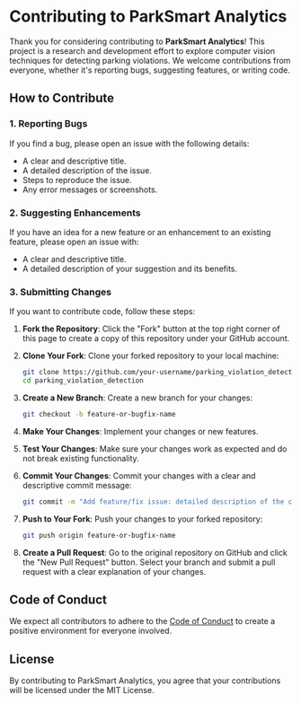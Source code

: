 # Contributing to ParkSmart Analytics

Thank you for considering contributing to **ParkSmart Analytics**! This project is a research and development effort to explore computer vision techniques for detecting parking violations. We welcome contributions from everyone, whether it's reporting bugs, suggesting features, or writing code.

## How to Contribute

### 1. Reporting Bugs

If you find a bug, please open an issue with the following details:
- A clear and descriptive title.
- A detailed description of the issue.
- Steps to reproduce the issue.
- Any error messages or screenshots.

### 2. Suggesting Enhancements

If you have an idea for a new feature or an enhancement to an existing feature, please open an issue with:
- A clear and descriptive title.
- A detailed description of your suggestion and its benefits.

### 3. Submitting Changes

If you want to contribute code, follow these steps:

1. **Fork the Repository**: Click the "Fork" button at the top right corner of this page to create a copy of this repository under your GitHub account.

2. **Clone Your Fork**: Clone your forked repository to your local machine:

   ```bash
   git clone https://github.com/your-username/parking_violation_detection.git
   cd parking_violation_detection
   ```

3. **Create a New Branch**: Create a new branch for your changes:

   ```bash
   git checkout -b feature-or-bugfix-name
   ```

4. **Make Your Changes**: Implement your changes or new features.

5. **Test Your Changes**: Make sure your changes work as expected and do not break existing functionality.

6. **Commit Your Changes**: Commit your changes with a clear and descriptive commit message:

   ```bash
   git commit -m "Add feature/fix issue: detailed description of the changes"
   ```

7. **Push to Your Fork**: Push your changes to your forked repository:

   ```bash
   git push origin feature-or-bugfix-name
   ```

8. **Create a Pull Request**: Go to the original repository on GitHub and click the "New Pull Request" button. Select your branch and submit a pull request with a clear explanation of your changes.

## Code of Conduct

We expect all contributors to adhere to the [Code of Conduct](CODE_OF_CONDUCT.md) to create a positive environment for everyone involved.

## License

By contributing to ParkSmart Analytics, you agree that your contributions will be licensed under the MIT License.
